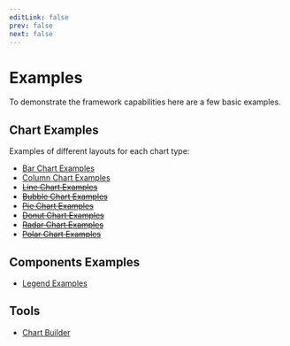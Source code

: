 ```yaml
---
editLink: false
prev: false
next: false
---
```


# Examples

To demonstrate the framework capabilities here are a few basic examples.

## Chart Examples

Examples of different layouts for each chart type:

* [Bar Chart Examples](/examples/bar/)
* [Column Chart Examples](/examples/column/)
* ~~[Line Chart Examples](/examples/line/)~~
* ~~[Bubble Chart Examples](/examples/bubble/)~~
* ~~[Pie Chart Examples](/examples/pie/)~~
* ~~[Donut Chart Examples](/examples/donut/)~~
* ~~[Radar Chart Examples](/examples/radar/)~~
* ~~[Polar Chart Examples](/examples/polar/)~~

## Components Examples

* [Legend Examples](/examples/legend/)

## Tools

* [Chart Builder](/examples/chart-builder/)
